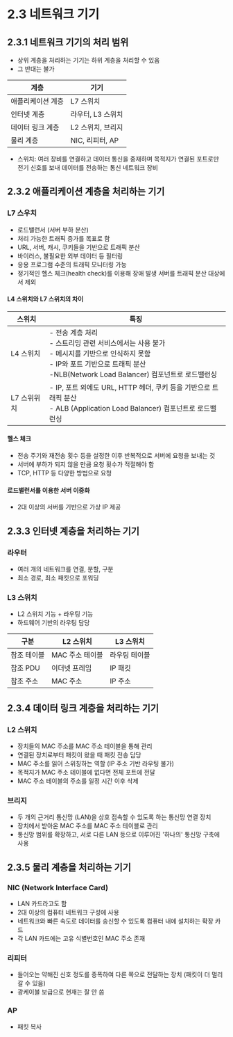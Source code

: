 # 2.3 네트워크 기기

## 2.3.1 네트워크 기기의 처리 범위

- 상위 계층을 처리하는 기기는 하위 계층을 처리할 수 있음
- 그 반대는 불가

| 계층 | 기기 |
| --- | --- |
| 애플리케이션 계층 | L7 스위치 |
| 인터넷 계층 | 라우터, L3 스위치 |
| 데이터 링크 계층 | L2 스위치, 브리지 |
| 물리 계층 | NIC, 리피터, AP |

- 스위치: 여러 장비를 연결하고 데이터 통신을 중재하며 목적지가 연결된 포트로만 전기 신호를 보내 데이터를 전송하는 통신 네트워크 장비

## 2.3.2 애플리케이션 계층을 처리하는 기기

### L7 스우치

- 로드밸런서 (서버 부하 분산)
- 처리 가능한 트래픽 증가를 목표로 함
- URL, 서버, 캐시, 쿠키들을 기반으로 트래픽 분산
- 바이러스, 불필요한 외부 데이터 등 필터링
- 응용 프로그램 수준의 트래픽 모니터링 가능
- 정기적인 헬스 체크(health check)를 이용해 장애 발생 서버를 트래픽 분산 대상에서 제외

#### L4 스위치와 L7 스위치의 차이

| 스위치 | 특징 |
| --- | --- |
| L4 스위치 | - 전송 계층 처리 <br> - 스트리밍 관련 서비스에서는 사용 불가 <br> - 메시지를 기반으로 인식하지 못함 <br> - IP와 포트 기반으로 트래픽 분산 <br> -NLB(Network Load Balancer) 컴포넌트로 로드밸런싱 |
| L7 스위위치 | - IP, 포트 외에도 URL, HTTP 헤더, 쿠키 등을 기반으로 트래픽 분산 <br> - ALB (Application Load Balancer) 컴포넌트로 로드밸런싱 |

#### 헬스 체크

- 전송 주기와 재전송 횟수 등을 설정한 이후 반복적으로 서버에 요청을 보내는 것
- 서버에 부하가 되지 않을 만큼 요청 횟수가 적절해야 함
- TCP, HTTP 등 다양한 방법으로 요청

#### 로드밸런서를 이용한 서버 이중화

- 2대 이상의 서버를 기반으로 가상 IP 제공

## 2.3.3 인터넷 계층을 처리하는 기기

### 라우터

- 여러 개의 네트워크를 연결, 분할, 구분
- 최소 경로, 최소 패킷으로 포워딩

### L3 스위치

- L2 스위치 기능 + 라우팅 기능
- 하드웨어 기반의 라우팅 담당

| 구분 | L2 스위치 | L3 스위치 |
| --- | --- | --- |
| 참조 테이블 | MAC 주소 테이블 | 라우팅 테이블 |
| 참조 PDU | 이더넷 프레임 | IP 패킷 |
| 참조 주소 | MAC 주소 | IP 주소 |

## 2.3.4 데이터 링크 계층을 처리하는 기기

### L2 스위치

- 장치들의 MAC 주소를 MAC 주소 테이블을 통해 관리
- 연결된 장치로부터 패킷이 왔을 때 패킷 전송 담당
- MAC 주소를 읽어 스위칭하는 역할 (IP 주소 기반 라우팅 불가)
- 목적지가 MAC 주소 테이블에 없다면 전체 포트에 전달
- MAC 주소 테이블의 주소를 일정 시간 이후 삭제

### 브리지

- 두 개의 근거리 통신망 (LAN)을 상호 접속할 수 있도록 하는 통신망 연결 장치
- 장치에서 받아온 MAC 주소를 MAC 주소 테이블로 관리
- 통신망 범위를 확장하고, 서로 다른 LAN 등으로 이루어진 '하나의' 통신망 구축에 사용

## 2.3.5 물리 계층을 처리하는 기기

### NIC (Network Interface Card)

- LAN 카드라고도 함
- 2대 이상의 컴퓨터 네트워크 구성에 사용
- 네트워크와 빠른 속도로 데이터를 송신할 수 있도록 컴퓨터 내에 설치하는 확장 카드
- 각 LAN 카드에는 고유 식별번호인 MAC 주소 존재

### 리피터

- 들어오는 약해진 신호 정도를 증폭하여 다른 쪽으로 전달하는 장치 (패킷이 더 멀리 갈 수 있음)
- 광케이블 보급으로 현재는 잘 안 씀

### AP

- 패킷 복사
